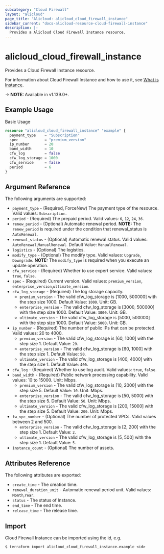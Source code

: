 ```yaml
---
subcategory: "Cloud Firewall"
layout: "alicloud"
page_title: "Alicloud: alicloud_cloud_firewall_instance"
sidebar_current: "docs-alicloud-resource-cloud-firewall-instance"
description: |-
  Provides a Alicloud Cloud Firewall Instance resource.
---
```


# alicloud\_cloud\_firewall\_instance

Provides a Cloud Firewall Instance resource.

For information about Cloud Firewall Instance and how to use it, see [What is Instance](https://www.alibabacloud.com/help/en/product/90174.htm).

-> **NOTE:** Available in v1.139.0+.


## Example Usage

Basic Usage

```terraform
resource "alicloud_cloud_firewall_instance" "example" {
  payment_type    = "Subscription"
  spec            = "premium_version"
  ip_number       = 20
  band_width      = 10
  cfw_log         = false
  cfw_log_storage = 1000
  cfw_service     = false
  period          = 6
}
```

## Argument Reference

The following arguments are supported:

* `payment_type` - (Required, ForceNew) The payment type of the resource. Valid values: `Subscription`.
* `period` - (Required) The prepaid period. Valid values: `6`, `12`, `24`, `36`.
* `renew_period` - (Optional) Automatic renewal period. **NOTE:** The `renew_period` is required under the condition that renewal_status is `AutoRenewal`.
* `renewal_status` - (Optional) Automatic renewal status. Valid values: `AutoRenewal`,`ManualRenewal`. Default Value: `ManualRenewal`.
* `logistics` - (Optional) The logistics.
* `modify_type` - (Optional) The modify type. Valid values: `Upgrade`, `Downgrade`.  **NOTE:** The `modify_type` is required when you execute an update operation.
* `cfw_service` - (Required) Whether to use expert service. Valid values: `true`, `false`.
* `spec` - (Required) Current version. Valid values: `premium_version`, `enterprise_version`,`ultimate_version`.
* `cfw_log_storage` - (Required) The log storage capacity. 
  * `premium_version` - The valid cfw_log_storage is [1000, 500000] with the step size 1000. Default Value: `1000`. Unit: GB.
  * `enterprise_version` - The valid cfw_log_storage is [3000, 500000] with the step size 1000. Default Value: `3000`. Unit: GB.
  * `ultimate_version` - The valid cfw_log_storage is [5000, 500000] with the step size 1000. Default Value: `5000`. Unit: GB.
* `ip_number` - (Required) The number of public IPs that can be protected. Valid values: 20 to 4000.
  * `premium_version` - The valid cfw_log_storage is [60, 1000] with the step size 1. Default Value: `20`. 
  * `enterprise_version` - The valid cfw_log_storage is [60, 1000] with the step size 1. Default Value: `50`. 
  * `ultimate_version` - The valid cfw_log_storage is [400, 4000] with the step size 1. Default Value: `400`. 
* `cfw_log` - (Required) Whether to use log audit. Valid values: `true`, `false`.
* `band_width` - (Required) Public network processing capability. Valid values: 10 to 15000. Unit: Mbps.
  * `premium_version` - The valid cfw_log_storage is [10, 2000] with the step size 5. Default Value: `10`. Unit: Mbps.
  * `enterprise_version` - The valid cfw_log_storage is [50, 5000] with the step size 5. Default Value: `50`. Unit: Mbps.
  * `ultimate_version` - The valid cfw_log_storage is [200, 15000] with the step size 5. Default Value: `200`. Unit: Mbps.
* `fw_vpc_number` - (Optional) The number of protected VPCs. Valid values between 2 and 500.
  * `enterprise_version` - The valid cfw_log_storage is [2, 200] with the step size 1. Default Value: `2`. 
  * `ultimate_version` - The valid cfw_log_storage is [5, 500] with the step size 1. Default Value: `5`. 
* `instance_count` - (Optional)  The number of assets.


## Attributes Reference

The following attributes are exported:

* `create_time` - The creation time.
* `renewal_duration_unit` - Automatic renewal period unit. Valid values: `Month`,`Year`.
* `status` - The status of Instance.
* `end_time` - The end time.
* `release_time` - The release time.

## Import

Cloud Firewall Instance can be imported using the id, e.g.

```
$ terraform import alicloud_cloud_firewall_instance.example <id>
```
